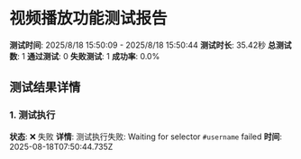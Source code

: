 # 视频播放功能测试报告

**测试时间**: 2025/8/18 15:50:09 - 2025/8/18 15:50:44
**测试时长**: 35.42秒
**总测试数**: 1
**通过测试**: 0
**失败测试**: 1
**成功率**: 0.0%

## 测试结果详情

### 1. 测试执行
**状态**: ❌ 失败
**详情**: 测试执行失败: Waiting for selector `#username` failed
**时间**: 2025-08-18T07:50:44.735Z

